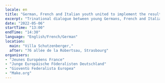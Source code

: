 ```yaml
---
locale: en
title: "German, French and Italian youth united to implement the results of the Conference on the future of Europe"
excerpt: "Trinational dialogue between young Germans, French and Italians to discuss the conclusions of the Conference on the future of Europe, exchange good practices between all three countries and how to implement proposals at local levels."
date: "2022-05-06"
startTime: "13:00"
endTime: "14:30"
language: "English/French/German"
location:
  main: "Villa Schutzenberger,"
  after: "76 allée de la Robertsau, Strasbourg"
organisers:
- "Jeunes Européens France"
- "Junge Europäische Föderalisten Deutschland"
- "Gioventù Federalista Europea"
- "Make.org"
---
```

